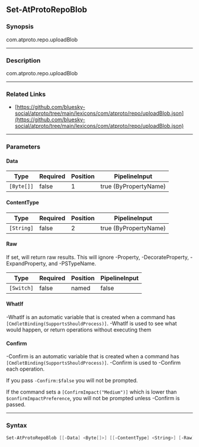 Set-AtProtoRepoBlob
-------------------




### Synopsis
com.atproto.repo.uploadBlob



---


### Description

com.atproto.repo.uploadBlob



---


### Related Links
* [https://github.com/bluesky-social/atproto/tree/main/lexicons/com/atproto/repo/uploadBlob.json](https://github.com/bluesky-social/atproto/tree/main/lexicons/com/atproto/repo/uploadBlob.json)





---


### Parameters
#### **Data**




|Type      |Required|Position|PipelineInput        |
|----------|--------|--------|---------------------|
|`[Byte[]]`|false   |1       |true (ByPropertyName)|



#### **ContentType**




|Type      |Required|Position|PipelineInput        |
|----------|--------|--------|---------------------|
|`[String]`|false   |2       |true (ByPropertyName)|



#### **Raw**

If set, will return raw results. This will ignore -Property, -DecorateProperty, -ExpandProperty, and -PSTypeName.






|Type      |Required|Position|PipelineInput|
|----------|--------|--------|-------------|
|`[Switch]`|false   |named   |false        |



#### **WhatIf**
-WhatIf is an automatic variable that is created when a command has ```[CmdletBinding(SupportsShouldProcess)]```.
-WhatIf is used to see what would happen, or return operations without executing them
#### **Confirm**
-Confirm is an automatic variable that is created when a command has ```[CmdletBinding(SupportsShouldProcess)]```.
-Confirm is used to -Confirm each operation.

If you pass ```-Confirm:$false``` you will not be prompted.


If the command sets a ```[ConfirmImpact("Medium")]``` which is lower than ```$confirmImpactPreference```, you will not be prompted unless -Confirm is passed.



---


### Syntax
```PowerShell
Set-AtProtoRepoBlob [[-Data] <Byte[]>] [[-ContentType] <String>] [-Raw] [-WhatIf] [-Confirm] [<CommonParameters>]
```
